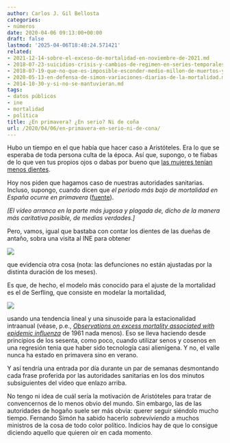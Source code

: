 ```yaml
---
author: Carlos J. Gil Bellosta
categories:
- números
date: 2020-04-06 09:13:00+00:00
draft: false
lastmod: '2025-04-06T18:48:24.571421'
related:
- 2021-12-14-sobre-el-exceso-de-mortalidad-en-noviembre-de-2021.md
- 2018-07-23-suicidios-crisis-y-cambios-de-regimen-en-series-temporales.md
- 2018-07-19-que-no-que-es-imposible-esconder-medio-millon-de-muertos-y-que-la-cordialidad-esta-de-mas.md
- 2020-05-13-en-defensa-de-simon-variaciones-diarias-de-la-mortalidad.md
- 2014-10-30-y-si-no-se-mantuvieran.md
tags:
- datos públicos
- ine
- mortalidad
- política
title: ¿En primavera? ¿En serio? Ni de coña
url: /2020/04/06/en-primavera-en-serio-ni-de-cona/
---
```


Hubo un tiempo en el que había que hacer caso a Aristóteles. Era lo que se esperaba de toda persona culta de la época. Así que, supongo, o te fiabas de lo que ven tus propios ojos o dabas por bueno que [las mujeres tenían menos dientes](http://www.hugepatheticforce.org/blog/aristotle-on-womens-teeth.html).

Hoy nos piden que hagamos caso de nuestras autoridades sanitarias. Incluso, supongo, cuando dicen que _el periodo más bajo de mortalidad en España ocurre en primavera_ ([fuente](https://www.facebook.com/elpais/videos/1068098853546334/?t=1577)).

_[El vídeo arranca en la parte más jugosa y plagada de, dicho de la manera más caritativa posible, de medias verdades.]_

Pero, vamos, igual que bastaba con contar los dientes de las dueñas de antaño, sobra una visita al INE para obtener

![](/wp-uploads/2020/04/defunciones_por_mes.png#center)

que evidencia otra cosa (nota: las defunciones no están ajustadas por la distinta duración de los meses).

Es que, de hecho, el modelo más conocido para el ajuste de la mortalidad es el de Serfling, que consiste en modelar la mortalidad,

![](/wp-uploads/2020/04/serfling.png#center)

usando una tendencia lineal y una sinusoide para la estacionalidad intraanual (véase, p.e., _[Observations on excess mortality associated with epidemic influenza](https://jamanetwork.com/journals/jama/article-abstract/331197)_ de 1961 nada menos). Eso se lleva haciendo desde principios de los sesenta, como poco, cuando utilizar senos y cosenos en una regresión tenia que haber sido tecnología casi alienígena. Y no, el valle nunca ha estado en primavera sino en verano.

Y así tendría una entrada por día durante un par de semanas desmontando cada frase proferida por las autoridades sanitarias en los dos minutos subsiguientes del vídeo que enlazo arriba.

No tengo ni idea de cuál sería la motivación de Aristóteles para tratar de convencernos de lo menos obvio del mundo. Sin embargo, las de las autoridades de hogaño suele ser más obvia: querer seguir siéndolo mucho tiempo. Fernando Simón ha sabido hacerlo _sobreviviendo_ a muchos ministros de la cosa de todo color político. Indicios hay de que lo consigue diciendo aquello que quieren oír en cada momento.